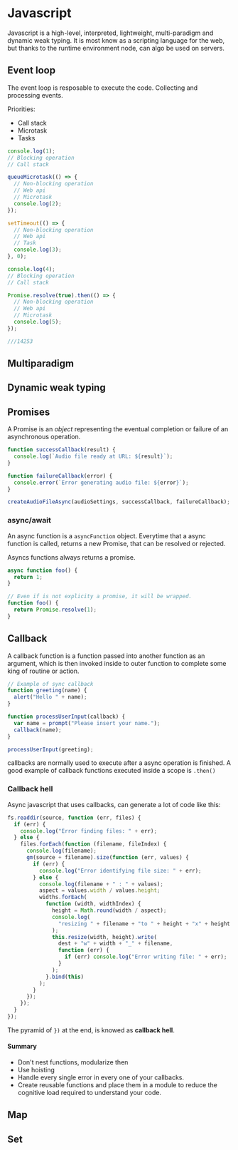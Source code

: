 # Javascript

Javascript is a high-level, interpreted, lightweight, multi-paradigm and dynamic weak typing. It is most know as a scripting language for the web, but thanks to the runtime environment node, can algo be used on servers.

## Event loop

The event loop is resposable to execute the code. Collecting and processing events.

Priorities:

- Call stack
- Microtask
- Tasks

```js
console.log(1);
// Blocking operation
// Call stack

queueMicrotask(() => {
  // Non-blocking operation
  // Web api
  // Microtask
  console.log(2);
});

setTimeout(() => {
  // Non-blocking operation
  // Web api
  // Task
  console.log(3);
}, 0);

console.log(4);
// Blocking operation
// Call stack

Promise.resolve(true).then(() => {
  // Non-blocking operation
  // Web api
  // Microtask
  console.log(5);
});

///14253
```

## Multiparadigm

## Dynamic weak typing

## Promises

A Promise is an _object_ representing the eventual completion or failure of an asynchronous operation.

```js
function successCallback(result) {
  console.log(`Audio file ready at URL: ${result}`);
}

function failureCallback(error) {
  console.error(`Error generating audio file: ${error}`);
}

createAudioFileAsync(audioSettings, successCallback, failureCallback);
```

### async/await

An async function is a `asyncFunction` object. Everytime that a async function is called, returns a new Promise, that can be resolved or rejected.

Asyncs functions always returns a promise.

```js
async function foo() {
  return 1;
}

// Even if is not explicity a promise, it will be wrapped.
function foo() {
  return Promise.resolve(1);
}
```

## Callback

A callback function is a function passed into another function as an argument, which is then invoked inside to outer function to complete some king of routine or action.

```js
// Example of sync callback
function greeting(name) {
  alert("Hello " + name);
}

function processUserInput(callback) {
  var name = prompt("Please insert your name.");
  callback(name);
}

processUserInput(greeting);
```

callbacks are normally used to execute after a async operation is finished. A good example of callback functions executed inside a scope is `.then()`

### Callback hell

Async javascript that uses callbacks, can generate a lot of code like this:

```js
fs.readdir(source, function (err, files) {
  if (err) {
    console.log("Error finding files: " + err);
  } else {
    files.forEach(function (filename, fileIndex) {
      console.log(filename);
      gm(source + filename).size(function (err, values) {
        if (err) {
          console.log("Error identifying file size: " + err);
        } else {
          console.log(filename + " : " + values);
          aspect = values.width / values.height;
          widths.forEach(
            function (width, widthIndex) {
              height = Math.round(width / aspect);
              console.log(
                "resizing " + filename + "to " + height + "x" + height
              );
              this.resize(width, height).write(
                dest + "w" + width + "_" + filename,
                function (err) {
                  if (err) console.log("Error writing file: " + err);
                }
              );
            }.bind(this)
          );
        }
      });
    });
  }
});
```

The pyramid of `})` at the end, is knowed as **callback hell**.

#### Summary

- Don't nest functions, modularize then
- Use hoisting
- Handle every single error in every one of your callbacks.
- Create reusable functions and place them in a module to reduce the cognitive load required to understand your code.

## Map

## Set
